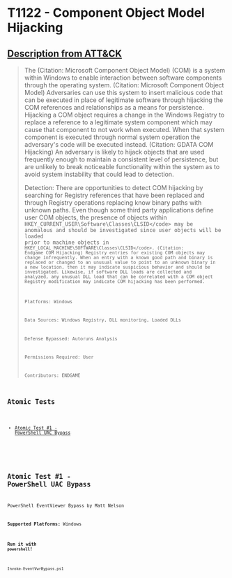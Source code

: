 # T1122 - Component Object Model Hijacking
## [Description from ATT&CK](https://attack.mitre.org/wiki/Technique/T1122)
<blockquote>The  (Citation: Microsoft Component Object Model) (COM) is a system within Windows to enable interaction between software components through the operating system. (Citation: Microsoft Component Object Model) Adversaries can use this system to insert malicious code that can be executed in place of legitimate software through hijacking the COM references and relationships as a means for persistence. Hijacking a COM object requires a change in the Windows Registry to replace a reference to a legitimate system component which may cause that component to not work when executed. When that system component is executed through normal system operation the adversary's code will be executed instead. (Citation: GDATA COM Hijacking) An adversary is likely to hijack objects that are used frequently enough to maintain a consistent level of persistence, but are unlikely to break noticeable functionality within the system as to avoid system instability that could lead to detection.

Detection: There are opportunities to detect COM hijacking by searching for Registry references that have been replaced and through Registry operations replacing know binary paths with unknown paths. Even though some third party applications define user COM objects, the presence of objects within <code>HKEY_CURRENT_USER\Software\Classes\CLSID\</code> may be anomalous and should be investigated since user objects will be loaded prior to machine objects in <code>HKEY_LOCAL_MACHINE\SOFTWARE\Classes\CLSID\</code>. (Citation: Endgame COM Hijacking) Registry entries for existing COM objects may change infrequently. When an entry with a known good path and binary is replaced or changed to an unusual value to point to an unknown binary in a new location, then it may indicate suspicious behavior and should be investigated. Likewise, if software DLL loads are collected and analyzed, any unusual DLL load that can be correlated with a COM object Registry modification may indicate COM hijacking has been performed.

Platforms: Windows

Data Sources: Windows Registry, DLL monitoring, Loaded DLLs

Defense Bypassed: Autoruns Analysis

Permissions Required: User

Contributors: ENDGAME</blockquote>

## Atomic Tests

- [Atomic Test #1 - PowerShell UAC Bypass](#atomic-test-1---powershell-uac-bypass)


<br/>

## Atomic Test #1 - PowerShell UAC Bypass
PowerShell EventViewer Bypass by Matt Nelson

**Supported Platforms:** Windows


#### Run it with `powershell`!
```
Invoke-EventVwrBypass.ps1
```
<br/>
